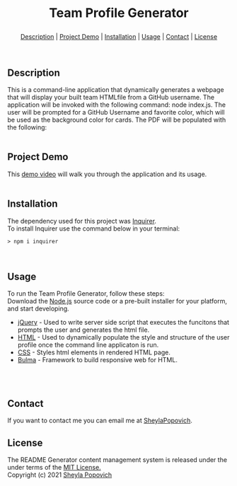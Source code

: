 # <p align="center"> Team Profile Generator </p>

<p align="center">
<a href="#description">Description</a> |
<a href="#projectm demo">Project Demo</a> |
<a href="#installation">Installation</a> |
<a href="#usage">Usage</a> |
<a href="#contact">Contact</a> |
<a href="#license">License</a>
</p>
<br>

## **Description**
This is a command-line application that dynamically generates a webpage that will display your built team 
HTMLfile from a GitHub username. The application will be invoked with the following command: node index.js. The user will be prompted for a GitHub Username and favorite color, which will be used as the background color for cards. The PDF will be populated with the following:
<br>
<br>

## **Project Demo** 
This [demo video](https://github.com/SheylaPopovich/README-generator/blob/main/utils/assets/README-generator-demo.gif) will walk you through the application and its usage.
<br>
<br>

## **Installation** 
The dependency used for this project was [Inquirer](https://www.npmjs.com/package/inquirer). <br>
To install Inquirer use the command below in your terminal:
```
> npm i inquirer
```
<br>

## **Usage**
To run the Team Profile Generator, follow these steps: <br>
Download the [Node.js](https://nodejs.org/en/download/) source code or a pre-built installer for your platform, and start developing.

* [jQuery](https://api.jquery.com/) - Used to write server side script that executes the funcitons that prompts the user and generates the html file.
* [HTML](https://www.w3schools.com/html/) - Used to dynamically populate the style and structure of the user profile once the command line applicaton is run.
* [CSS](https://www.w3schools.com/css/) - Styles html elements in rendered HTML page. 
* [Bulma](https://bulma.io/) -  Framework to build responsive web for HTML. 







<br>
<br>

## Contact
If you want to contact me you can email me at [SheylaPopovich](mailto:sheylapopovich@gmail.com).


## **License**
The README Generator content management system is released under the under terms of the [MIT License.](https://github.com/SheylaPopovich/README-generator/blob/main/LICENSE)
<br>Copyright (c) 2021 [Sheyla Popovich](https://github.com/SheylaPopovich)
<br>
